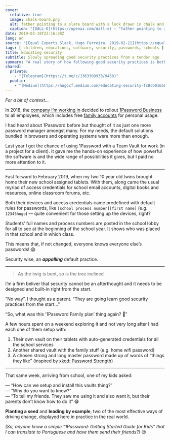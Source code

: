 ```yaml
---
cover:
  relative: true
  image: chalk-board.png
  alt: father pointing to a slate board with a lock drawn in chalk and his 2 twin sons looking at it, in black and white crayons
  caption: "[DALL·E](https://openai.com/dall-e) — “father pointing to a slate board with a lock drawn in chalk and his 2 twin sons looking at it, in black and white crayons”"
date: 2019-03-18T22:16:38Z
lang: en
source: "[Equal Experts Slack, Hugo Ferreira, 2019-02-21](https://equalexperts.slack.com/archives/C3SE8M0CB/p1550750315004700)"
tags: [ children, educations, software, security, passwords, schools ]
title: Educating security
subtitle: Slowly spreading good security practices from a tender age
summary: "A real story of how following good security practices is both easier to do than ad-hoc methods, and it spreads quickly to others."
shared:
  private:
    - "[Telegram](https://t.me/c/1363309933/9438)"
  public:
    - "[Medium](https://hugocf.medium.com/educating-security-fc8cb016bb7a)"
---
```


*For a bit of context…*

In 2018, the [company I’m working in](https://www.linkedin.com/in/hugocf/) decided to rollout [1Password Business](https://1password.com/business) to all employees, which includes ​free [family accounts​](https://1password.com/personal) for personal usage.

I had heard about 1Password before but thought of it as just one more password manager amongst many. For my needs, the default solutions bundled in browsers and operating systems were more than enough.

Last year I got the chance of using 1Password with a Team Vault for work (in a project for a client). It gave me the hands-on experience of how powerful the software is and the wide range of possibilities it gives, but I paid no more attention to it.

---

Fast forward to February 2019, when my two 10 year old twins brought home their new school assigned tablets. With them, along came the usual myriad of access credentials for school email accounts, digital books and resources, online classroom forums, etc.

Both their devices and access credentials came predefined with default rules for passwords, like `​[school process number][first name]​` (e.g. `​12345hugo​`) — quite convenient for those setting up the devices, right?

Students’ full names and process numbers are posted in the school lobby for all to see at the beginning of the school year. It shows who was placed in that school and in which class.

This means that, if not changed, everyone knows everyone else’s passwords! 😱

Security wise, an ***appalling*** default practice.

---

> As the twig is bent, so is the tree inclined

I’m a firm beliver that security cannot be an afterthought and it needs to be ​designed and built-in right from the start​.

“No way”, I thought as a parent. “They are going learn good security practices from the start…”

“So, what was this ‘1Password Family plan’ thing again? 🤔”

A few hours spent on a weekend exploring it and not very long after I had each one of them setup with:

1. Their own vault on their tablets with auto-generated credentials for all the school services
2. Another shared vault with the family stuff (e.g. home wifi password)
3. A chosen strong and long master password made up of words of “things they like” (inspired by [​xkcd: Password Strength​](https://xkcd.com/936/))

---

That same week, arriving from school, one of my kids asked:

— “How can we setup and install this vaults thing?”  
— “Why do you want to know?”  
— “To tell my friends. They saw me using it and also want it, but their parents don’t know how to do it” 😁

**Planting a seed** and **leading by example**, two of the most effective ways of driving change, displayed here in practice in the real world.

*(So, anyone know a simple ​“1Password: Getting Started Guide for Kids”​ that I can translate to Portuguese and have them send their friends?)* 😉
